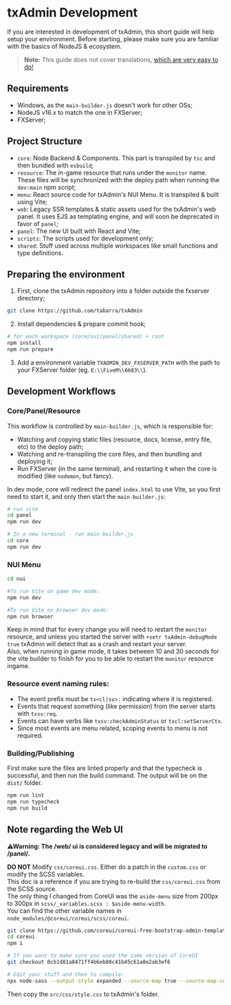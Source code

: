 # txAdmin Development
If you are interested in development of txAdmin, this short guide will help setup your environment. 
Before starting, please make sure you are familiar with the basics of NodeJS & ecosystem.
> **Note:** This guide does not cover translations, [which are very easy to do!](./translation.md)  


## Requirements
- Windows, as the `main-builder.js` doesn't work for other OSs;
- NodeJS v16.x to match the one in FXServer;
- FXServer;


## Project Structure
- `core`: Node Backend & Components. This part is transpiled by `tsc` and then bundled with `esbuild`;
- `resource`: The in-game resource that runs under the `monitor` name. These files will be synchronized with the deploy path when running the `dev:main` npm script;
- `menu`: React source code for txAdmin's NUI Menu. It is transpiled & built using Vite;
- `web`: Legacy SSR templates & static assets used for the txAdmin's web panel. It uses EJS as templating engine, and will soon be deprecated in favor of `panel`;
- `panel`: The new UI built with React and Vite;
- `scripts`: The scripts used for development only;
- `shared`: Stuff used across multiple workspaces like small functions and type definitions.


## Preparing the environment
1. First, clone the txAdmin repository into a folder outside the fxserver directory;
```sh
git clone https://github.com/tabarra/txAdmin
```
2. Install dependencies & prepare commit hook;
```sh
# for each workspace (core/nui/panel/shared) + root
npm install
npm run prepare
```
3. Add a environment variable `TXADMIN_DEV_FXSERVER_PATH` with the path to your FXServer folder (eg. `E:\\FiveM\\6683\\`).


## Development Workflows

### Core/Panel/Resource
This workflow is controlled by `main-builder.js`, which is responsible for:
- Watching and copying static files (resource, docs, license, entry file, etc) to the deploy path;
- Watching and re-transpiling the core files, and then bundling and deploying it;
- Run FXServer (in the same terminal), and restarting it when the core is modified (like `nodemon`, but fancy).
  
In dev mode, core will redirect the panel `index.html` to use Vite, so you first need to start it, and only then start the `main-builder.js`:
```sh
# run vite
cd panel
npm run dev

# In a new terminal - run main-builder.js
cd core
npm run dev
```
  
### NUI Menu
```sh
cd nui

#To run Vite on game dev mode:
npm run dev

#To run Vite on browser dev mode:
npm run browser
```
Keep in mind that for every change you will need to restart the `monitor` resource, and unless you started the server with `+setr txAdmin-debugMode true` txAdmin will detect that as a crash and restart your server.  
Also, when running in game mode, it takes between 10 and 30 seconds for the vite builder to finish for you to be able to restart the `monitor` resource ingame.


### Resource event naming rules:

- The event prefix must be `tx<cl|sv>:` indicating where it is registered.
- Events that request something (like permission) from the server starts with `txsv:req`.
- Events can have verbs like `txsv:checkAdminStatus` or `txcl:setServerCtx`.
- Since most events are menu related, scoping events to menu is not required.


### Building/Publishing
First make sure the files are linted properly and that the typecheck is successful, and then run the build command. The output will be on the `dist/` folder.
```sh
npm run lint
npm run typecheck
npm run build
```

## Note regarding the Web UI

**⚠Warning: The /web/ ui is considered legacy and will be migrated to /panel/.**

**DO NOT** Modify `css/coreui.css`. Either do a patch in the `custom.css` or modify the SCSS variables.  
This doc is a reference if you are trying to re-build the `css/coreui.css` from the SCSS source.  
The only thing I changed from CoreUI was the `aside-menu` size from 200px to 300px in `scss/_variables.scss : $aside-menu-width`.  
You can find the other variable names in `node_modules/@coreui/coreui/scss/coreui`.

```bash
git clone https://github.com/coreui/coreui-free-bootstrap-admin-template.git coreui
cd coreui
npm i

# If you want to make sure you used the same version of CoreUI
git checkout 0cb1d81a8471ff4b6eb80c41b45c61a8e2ab3ef6

# Edit your stuff and then to compile:
npx node-sass --output-style expanded --source-map true --source-map-contents true --precision 6 src/scss/style.scss src/css/style.css
```

Then copy the `src/css/style.css` to txAdmin's folder.
  